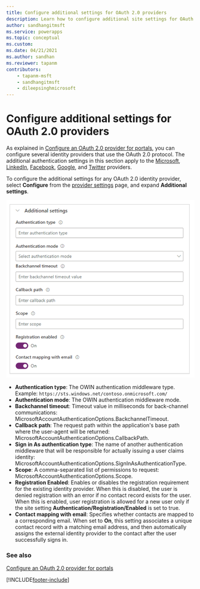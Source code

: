```yaml
---
title: Configure additional settings for OAuth 2.0 providers
description: Learn how to configure additional site settings for OAuth 2.0 providers in Power Apps portals.
author: sandhangitmsft
ms.service: powerapps
ms.topic: conceptual
ms.custom: 
ms.date: 04/21/2021
ms.author: sandhan
ms.reviewer: tapanm
contributors:
    - tapanm-msft
    - sandhangitmsft
    - dileepsinghmicrosoft
---
```


# Configure additional settings for OAuth 2.0 providers

As explained in [Configure an OAuth 2.0 provider for portals](configure-oauth2-provider.md), you can configure several identity providers that use the OAuth 2.0 protocol. The additional authentication settings in this section apply to the [Microsoft](configure-oauth2-microsoft.md), [LinkedIn](configure-oauth2-linkedin.md), [Facebook](configure-oauth2-facebook.md), [Google](configure-oauth2-google.md), and [Twitter](configure-oauth2-twitter.md) providers.

To configure the additional settings for any OAuth 2.0 identity provider, select **Configure** from the [provider settings](use-simplified-authentication-configuration.md#add-configure-or-delete-an-identity-provider) page, and expand **Additional settings**.

![Configure additional settings.](media/use-simplified-authentication-configuration/additional-oauth-settings.png "Configure additional settings")

- **Authentication type**: The OWIN authentication middleware type. <br> Example: `https://sts.windows.net/contoso.onmicrosoft.com/`
- **Authentication mode**: The OWIN authentication middleware mode.
- **Backchannel timeout**: Timeout value in milliseconds for back-channel communications: MicrosoftAccountAuthenticationOptions.BackchannelTimeout.
- **Callback path**: The request path within the application's base path where the user-agent will be returned: MicrosoftAccountAuthenticationOptions.CallbackPath.​
- **Sign in As authentication type**: The name of another authentication middleware that will be responsible for actually issuing a user claims identity: MicrosoftAccountAuthenticationOptions.SignInAsAuthenticationType.​
- **Scope**: A comma-separated list of permissions to request: MicrosoftAccountAuthenticationOptions.Scope.​
- ​**Registration Enabled**​: Enables or disables the registration requirement for the existing identity provider. When this is disabled, the user is denied registration with an error if no contact record exists for the user. When this is enabled, user registration is allowed for a new user only if the site setting **Authentication/Registration/Enabled** is set to true.​
- **Contact mapping with email**: Specifies whether contacts are mapped to a corresponding email. When set to **On**, this setting associates a unique contact record with a matching email address, and then automatically assigns the external identity provider to the contact after the user successfully signs in.

### See also

[Configure an OAuth 2.0 provider for portals](configure-oauth2-provider.md)


[!INCLUDE[footer-include](../../../includes/footer-banner.md)]